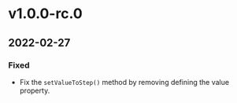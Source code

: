 # v1.0.0-rc.0

## 2022-02-27

### Fixed

* Fix the `setValueToStep()` method by removing defining the value property.
